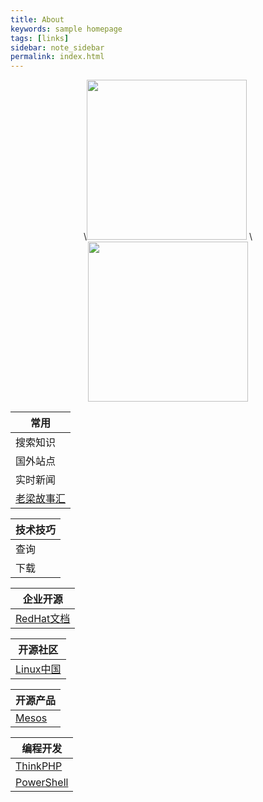```yaml
---
title: About
keywords: sample homepage
tags: [links]
sidebar: note_sidebar
permalink: index.html
---
```


<center>
  \<img src="http://www.zhaowenyu.com/images/alipay.JPG" width=256 height=256 /\>
  \<img src="http://www.zhaowenyu.com/images/wepay.JPG" width=256 height=256 /\>
</center>

|常用|
|---|
|搜索知识|[Google](https://www.google.com.hk/)|[Baidu](https://www.baidu.com/)|[Bing](https://cn.bing.com)|[WikiPedia](https://www.wikipedia.org/)|
|国外站点|[YouTube](https://www.youtube.com/?hl=zh-cn)|[Facebook](https://www.facebook.com/)|[Amazon](https://www.amazon.cn/)|[Tmall](https://www.tmall.com/)|
|实时新闻|[QQ](http://www.qq.com/)|[今日头条](http://toutiao.com/)|
|[老梁故事汇](http://www.iqiyi.com/a_19rrgue8xl.html?src=frbdaldjunest)|[经典老歌](http://www.9ku.com/laoge/500shou.htm)|[LOL小智](http://www.iqiyi.com/a_19rrgjboxt.html?vfm=2008_aldbd)|

|技术技巧|
|---|
|查询|[AliDNS](http://alidns.com/)|[淘宝IP查询](http://ip.taobao.com/index.php)|[Ali NTP](https://help.aliyun.com/knowledge_detail/40583.html)|[json解析](http://www.json.cn/)|
|下载|[电影下载](http://www.pp63.com/)|[Ali开源镜像库](http://mirrors.aliyun.com/)|




|企业开源|
|---|
|[RedHat文档](https://access.redhat.com/documentation/zh_cn/red-hat-enterprise-linux/?version=7/)|[Aliyun镜像](http://mirrors.aliyun.com/)|

| 开源社区 |
| -- |
|[Linux中国](https://linux.cn) | [中文man](http://man.linuxde.net/)| [阿里云官网](https://www.aliyun.com/)| [Github](https://github.com/)||

| 开源产品 |
|--|
|[Mesos](http://mesos.mydoc.io/)|[Mesos官网](http://mesos.apache.org/)|[Mesos中文](http://www.mesoscn.cn/)|[Docker](https://www.docker.com/)|[Kernel中文](http://ilinuxkernel.com/)|


|编程开发|
|--|
|[ThinkPHP](http://www.thinkphp.cn/)|[ThinkPHP5](https://www.kancloud.cn/thinkphp/thinkphp5_quickstart/147278)|[w3school](http://www.w3school.com.cn/)|[Golang](https://golang.org/pkg/)|[Python](http://www.liaoxuefeng.com/wiki/0014316089557264a6b348958f449949df42a6d3a2e542c000)|[Javascript](http://www.liaoxuefeng.com/wiki/001434446689867b27157e896e74d51a89c25cc8b43bdb3000/00143470025281435e4e03117a74438aaf98c4f7b30b307000)|
|[PowerShell](http://www.pstips.net/)|[微信小程序](https://mp.weixin.qq.com/debug/wxadoc/dev/?t=1476197490824)|[NodeJS-Github](https://github.com/youyudehexie/node123)|[Nodejs-CN](https://cnodejs.org/)|[]()|


